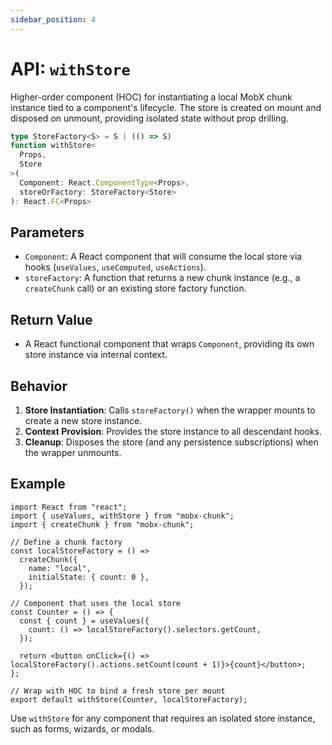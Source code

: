 ```yaml
---
sidebar_position: 4
---
```



# API: `withStore`

Higher-order component (HOC) for instantiating a local MobX chunk instance tied to a component's lifecycle. The store is created on mount and disposed on unmount, providing isolated state without prop drilling.

```ts
type StoreFactory<S> = S | (() => S)
function withStore<
  Props,
  Store
>(
  Component: React.ComponentType<Props>,
  storeOrFactory: StoreFactory<Store>
): React.FC<Props>
```

## Parameters

* `Component`: A React component that will consume the local store via hooks (`useValues`, `useComputed`, `useActions`).
* `storeFactory`: A function that returns a new chunk instance (e.g., a `createChunk` call) or an existing store factory function.

## Return Value

* A React functional component that wraps `Component`, providing its own store instance via internal context.

## Behavior

1. **Store Instantiation**: Calls `storeFactory()` when the wrapper mounts to create a new store instance.
2. **Context Provision**: Provides the store instance to all descendant hooks.
3. **Cleanup**: Disposes the store (and any persistence subscriptions) when the wrapper unmounts.

## Example

```tsx
import React from "react";
import { useValues, withStore } from "mobx-chunk";
import { createChunk } from "mobx-chunk";

// Define a chunk factory
const localStoreFactory = () =>
  createChunk({
    name: "local",
    initialState: { count: 0 },
  });

// Component that uses the local store
const Counter = () => {
  const { count } = useValues({
    count: () => localStoreFactory().selectors.getCount,
  });

  return <button onClick={() => localStoreFactory().actions.setCount(count + 1)}>{count}</button>;
};

// Wrap with HOC to bind a fresh store per mount
export default withStore(Counter, localStoreFactory);
```

Use `withStore` for any component that requires an isolated store instance, such as forms, wizards, or modals.
